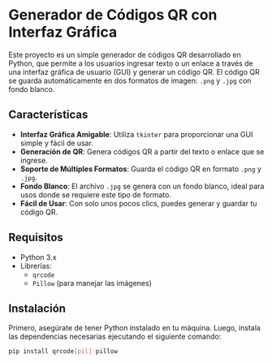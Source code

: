 # Generador de Códigos QR con Interfaz Gráfica

Este proyecto es un simple generador de códigos QR desarrollado en Python, que permite a los usuarios ingresar texto o un enlace a través de una interfaz gráfica de usuario (GUI) y generar un código QR. El código QR se guarda automáticamente en dos formatos de imagen: `.png` y `.jpg` con fondo blanco.

## Características

- **Interfaz Gráfica Amigable**: Utiliza `tkinter` para proporcionar una GUI simple y fácil de usar.
- **Generación de QR**: Genera códigos QR a partir del texto o enlace que se ingrese.
- **Soporte de Múltiples Formatos**: Guarda el código QR en formato `.png` y `.jpg`.
- **Fondo Blanco**: El archivo `.jpg` se genera con un fondo blanco, ideal para usos donde se requiere este tipo de formato.
- **Fácil de Usar**: Con solo unos pocos clics, puedes generar y guardar tu código QR.

## Requisitos

- Python 3.x
- Librerías:
  - `qrcode`
  - `Pillow` (para manejar las imágenes)

## Instalación

Primero, asegúrate de tener Python instalado en tu máquina. Luego, instala las dependencias necesarias ejecutando el siguiente comando:

```bash
pip install qrcode[pil] pillow

